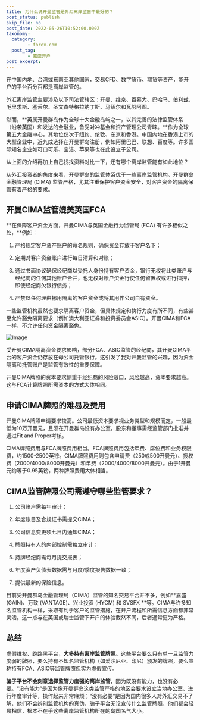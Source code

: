 ```yaml
---
title: 为什么说开曼监管是外汇离岸监管中最好的？
post_status: publish
skip_file: no
post_date: 2022-05-26T10:52:00.000Z
taxonomy:
  category:
        - forex-com
  post_tag:
        - 嘉盛开户
post_excerpt: 
---
```

在中国内地、台湾或东南亚其他国家，交易CFD、数字货币、期货等资产，能开户的平台百分百都是离岸监管的。

外汇离岸监管主要涉及以下司法管辖区：开曼、维京、百慕大、巴哈马、伯利兹、毛里求斯、塞舌尔、圣文森特格拉纳丁斯、马绍尔和瓦努阿图。

然而，**英属开曼群岛作为全球十大金融岛屿之一，以其完善的法律监管体系（沿袭英国）和发达的金融业，备受对冲基金和资产管理公司青睐。**作为全球第五大金融中心，其地位仅次于纽约、伦敦、东京和香港。中国内地在香港上市的大型企业中，近九成选择在开曼群岛注册，例如阿里巴巴、联想、百度等。许多国际知名企业如可口可乐、宝洁、苹果等也在此设立子公司。

从上面的介绍再加上自己找找资料对比一下，还有哪个离岸监管能有如此地位？

从外汇投资者的角度来看，开曼群岛的监管体系优于一些离岸监管机构。开曼群岛金融管理局 (CIMA) 监管严格，尤其注重保护客户资金安全，对客户资金的隔离保管有着严格的要求。

## 开曼CIMA监管媲美英国FCA

**在保障客户资金方面，开曼CIMA与英国金融行为监管局 (FCA) 有许多相似之处，**例如：

1. 严格规定客户资产账户的命名规则，确保资金存放于客户名下；

1. 定期对客户资金账户进行每日清算和对账；

1. 通过书面协议确保经纪商以受托人身份持有客户资金，银行无权将此类账户与经纪商的任何其他账户合并，也无权对账户资金行使任何留置权或进行扣押，即使经纪商欠银行债务；

1. 严禁以任何理由挪用隔离的客户资金或将其用作公司自有资金。

一些监管机构虽然也要求隔离客户资金，但具体规定和执行力度有所不同，有些甚至允许豁免隔离要求（例如澳大利亚证券和投资委员会ASIC）。开曼CIMA和FCA一样，不允许任何资金隔离豁免。

![Image](https://prod-files-secure.s3.us-west-2.amazonaws.com/39ed1227-6d7d-4570-be36-9ccd4a2c4241/bd849744-3fcb-4a37-8312-357962c8f065/image.png?X-Amz-Algorithm=AWS4-HMAC-SHA256&X-Amz-Content-Sha256=UNSIGNED-PAYLOAD&X-Amz-Credential=ASIAZI2LB4667TNDENA7%2F20250927%2Fus-west-2%2Fs3%2Faws4_request&X-Amz-Date=20250927T221346Z&X-Amz-Expires=3600&X-Amz-Security-Token=IQoJb3JpZ2luX2VjECYaCXVzLXdlc3QtMiJGMEQCIEMLljS049oFycLynVKtvIlBfIIqJY%2FlKc1fPv2viYuwAiBNaVpcvkTMLTvumbE3VDVgwmtHsWsJOLF%2BvWoJCNcfrCqIBAiu%2F%2F%2F%2F%2F%2F%2F%2F%2F%2F8BEAAaDDYzNzQyMzE4MzgwNSIM3EqJHvki5iUbNcxjKtwDt48vGa8eSiB5CW3h9OpdMAletPt5l36ciRT5QjWcHzIJ1wNuVSpMmDYhbUmhkrRFcO499Qgxnfqb8QYIUbKjvwWf%2Fuz%2Fr5Z2slxx8%2FWNkz7%2BfxRjdKjXRgFrqb4y0birYnhc8%2BT5hVly3nzzVoReVYiIWi8ffu38SrlgZHe0zJmk8WR%2BTtmsHg%2BEVGHwoCELDFg%2B5SeItlLkk8pDkiBdySCdzn2vQWr2Dg4k4zYKLSqXn9%2B8rMqZpS31gHj%2BCOnPNwxgXUzHnCZ3UqhIOOIsLTrqDwCvESivfa93B%2BUXv2hsjOFrs71EHZXSxqUuSPBpXwt940dRU8nPnJOUpkLYLXoMzzfCExdVxkPhMQG%2FRw8ibbHwIRaOjZ1h3OhpJY6bZJLe4QzkLb3n4gNGjCr%2F4aJpvmK8z5VQFXwSRox0jmnrdKH42L38gr7lsIJCIJCIKvDrqRYHCT9Tg9B6zfaEFAee5EgZosZBCFeP9%2ByvsjgpTwdLv2jTwqmQl%2FeaaB2LwQWO8ZdOOcNvIBHssSgdgubZBqlBjC5kd%2F%2BD0h2kZL%2B9Q8L5wgsNNeys9Ceu4FV%2Fp1PFlQagIpNDjwODqsVIePNTu0%2BWnkP0fVKmwYMc9vycWsr%2FIhfiywNLS4owyanhxgY6pgF7CDyUJVILnqzAen6gPwFKW9PskytcueY83yQWN25hgp1YHe2oKdsOzsi6utKCE%2FAQe83Rb3Pbk9catGrbXolnoVtz0SgUHvzZBc2piffqI0bimx4UzpXGP5JrxrySIEDXFE9MJfW4oX78jd4oT6hjyrtdOio5ne5XcSJZXe7uQMfqB8UcTyjMdebvlrB%2FBn5JscRiGN5sS6LKAVtUp15PIno9kJji&X-Amz-Signature=8f9edfa7f126a8bfcf368706d021d7d7d0ca1beb4e28364ca48253e9a86ff1f1&X-Amz-SignedHeaders=host&x-amz-checksum-mode=ENABLED&x-id=GetObject)

受开曼CIMA隔离资金要求影响，部分FCA、ASIC监管的经纪商，其开曼CIMA平台的客户资金仍存放在母公司托管银行。这引发了我对开曼监管的兴趣，因为资金隔离和托管账户是监管有效性的重要保障。

开曼CIMA牌照的资本要求侧重于经纪商的风险敞口，风险越高，资本要求越高。这与FCA计算牌照所需资本的方式大体相同。

## **申请CIMA牌照的难易及费用**

开曼CIMA牌照申请要求较高。公司最低资本要求视业务类型和规模而定，一般最低为10万开曼元，且须在开曼群岛设有办公室，股东和董事需经监管部门批准并通过Fit and Proper考核。

CIMA牌照费用与FCA牌照费用相当。FCA牌照费用包括年费、席位费和业务权限费，约1500-2500英镑。CIMA牌照费用则包含申请费（250或500开曼元）、授权费（2000/4000/8000开曼元）和年费（2000/4000/8000开曼元）。由于1开曼元约等于0.95英镑，两种牌照费用大体相当。

## CIMA监管牌照公司需遵守哪些监管要求？

1. 公司账户需每年审计；

1. 年度账目及合规证书需提交CIMA；

1. 公司信息变更须七日内通知CIMA；

1. 牌照持有人的内部控制需独立审计；

1. 持牌经纪商需每月提交报表；

1. 年度资产负债表数据需与月度/季度报告数据一致；

1. 提供最新的保险信息。

目前受开曼群岛金融管理局（CIMA）监管的知名交易平台并不多，例如**嘉盛 (GAIN)、万致 (VANTAGE)、兴业投资 (HYCM) 和 SVSFX **等。CIMA与许多知名监管机构一样，采取有利于客户的监管措施，在开户流程和所需信息方面都非常灵活。这一点与在英国或瑞士监管下开户的体验截然不同，后者通常更为严格。

## 总结

虚假维权、跑路黑平台，**大多持有离岸监管牌照**。这些平台要么只有单一且监管力度弱的牌照，要么持有不知名监管机构（如爱沙尼亚、印尼）颁发的牌照，要么宣称持有FCA、ASIC等监管牌照但实为虚假宣传。

**骗子平台不会刻意选择监管力度强的离岸监管**，因为既没有能力，也没有必要。“没有能力”是因为像开曼群岛这类监管严格的地区会要求设立当地办公室、进行年度审计等，操作起来非常麻烦；“没有必要”是因为国内很多人对外汇交易不了解，他们不会辨别监管机构的真伪，骗子平台无论宣传什么监管牌照，他们都会轻易相信，根本不在乎这些离岸监管机构所在的岛国名气大小。